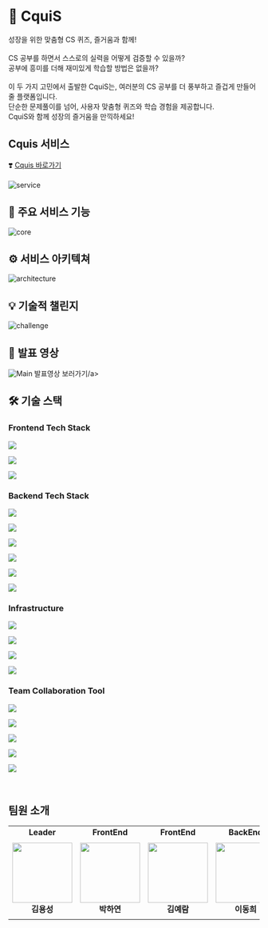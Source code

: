 # 🦑 CquiS

성장을 위한 맞춤형 CS 퀴즈, 즐거움과 함께!
<br>
<br>
CS 공부를 하면서 스스로의 실력을 어떻게 검증할 수 있을까?<br>
공부에 흥미를 더해 재미있게 학습할 방법은 없을까?<br>
<br>
이 두 가지 고민에서 출발한 CquiS는, 여러분의 CS 공부를 더 풍부하고 즐겁게 만들어 줄 플랫폼입니다.<br>
단순한 문제풀이를 넘어, 사용자 맞춤형 퀴즈와 학습 경험을 제공합니다. <br>
CquiS와 함께 성장의 즐거움을 만끽하세요!

<div>

## Cquis 서비스
❣️ [Cquis 바로가기](https://cquis.net/)
<br>
<br>
![service](https://github.com/user-attachments/assets/bfeb9202-772a-40ab-bfa8-3bb390bf52e0)

<div>

## 📢 주요 서비스 기능
![core](https://github.com/user-attachments/assets/df862d5b-7d89-4d7d-930b-97c9cd86ce26)

<div>

## ⚙️ 서비스 아키텍쳐
![architecture](https://github.com/user-attachments/assets/c843ee9f-0fe8-41c7-923d-33a71950b1f0)

<div>

## 💡 기술적 챌린지
![challenge](https://github.com/user-attachments/assets/65670477-df35-49c2-873d-12d5e401b35e)

<div>

## 📌 발표 영상
![Main](https://github.com/user-attachments/assets/0b94502d-6222-420e-a28e-a5db24ec74d7)
<a link ="https://youtu.be/K5RNksCyp6g">발표영상 보러가기/a>

<div>

## 🛠 기술 스택

### Frontend Tech Stack

<img src="https://img.shields.io/badge/react-61DAFB?style=for-the-badge&logo=react&logoColor=white"><p>

<img src="https://img.shields.io/badge/typescript-3178C6?style=for-the-badge&logo=typescript&logoColor=white"><p>

<img src="https://img.shields.io/badge/websocket-FFCD00?style=for-the-badge&logo=websocket&logoColor=white"><p>


### Backend Tech Stack

<img src="https://img.shields.io/badge/java-007396?style=for-the-badge&logo=java&logoColor=white"><p>

<img src="https://img.shields.io/badge/springboot-6DB33F?style=for-the-badge&logo=springboot&logoColor=white"><p>

<img src="https://img.shields.io/badge/spring security-6DB33F?style=for-the-badge&logo=springsecurity&logoColor=white"><p>

<img src="https://img.shields.io/badge/gradle-02303A?style=for-the-badge&logo=gradle&logoColor=white"><p>

<img src="https://img.shields.io/badge/openai-412991?style=for-the-badge&logo=openai&logoColor=white"><p>

<img src="https://img.shields.io/badge/websocket-FFCD00?style=for-the-badge&logo=websocket&logoColor=white"><p>


### Infrastructure

<img src="https://img.shields.io/badge/mysql-4479A1?style=for-the-badge&logo=mysql&logoColor=white"><p>

<img src="https://img.shields.io/badge/amazon ec2-FF9900?style=for-the-badge&logo=amazonec2&logoColor=white"><p>

<img src="https://img.shields.io/badge/amazon route53-7D929E?style=for-the-badge&logo=amazonaws&logoColor=white"><p>

<img src="https://img.shields.io/badge/github actions-2088FF?style=for-the-badge&logo=githubactions&logoColor=white"><p>

### Team Collaboration Tool

<img src="https://img.shields.io/badge/github-181717?style=for-the-badge&logo=github&logoColor=white"><p>

<img src="https://img.shields.io/badge/figma-F24E1E?style=for-the-badge&logo=figma&logoColor=white"><p>

<img src="https://img.shields.io/badge/notion-000000?style=for-the-badge&logo=notion&logoColor=white"><p>

<img src="https://img.shields.io/badge/postman-FF6C37?style=for-the-badge&logo=postman&logoColor=white"><p>

<img src="https://img.shields.io/badge/intellij idea-000000?style=for-the-badge&logo=intellijidea&logoColor=white"><p>

<br>

## 팀원 소개
<table>
    <tr>
        <td  align="center" width="150px">
        <strong>Leader</strong>
        </td>
        <td  align="center" width="150px">
        <strong>FrontEnd</strong>
        </td>
        <td  align="center" width="150px">
        <strong>FrontEnd</strong>
        </td>
        <td  align="center" width="150px">
        <strong>BackEnd</strong>
        </td>
        <td  align="center" width="150px">
        <strong>BackEnd</strong>
        </td>
    </tr>
    <tr height="160px">
        <td align="center" width="150px">
            <a href="https://github.com/yongsoung"><img height="120px" width="120px" src="https://avatars.githubusercontent.com/u/173328024?v=4"/></a>
            <br />
            <strong>김용성</strong>
        </td>
        <td align="center" width="150px">
            <a href="https://github.com/ll5215"><img height="120px" width="120px" src="https://avatars.githubusercontent.com/u/173767232?v=4"/></a>
            <br />
            <strong>박하연</strong>
        </td>
        <td align="center" width="150px">
            <a href="https://github.com/yujin0124"><img height="120px" width="120px" src="https://avatars.githubusercontent.com/u/63442636?v=4"/></a>
            <br />
            <strong>김예람</strong>
        </td>
        <td align="center" width="150px">
            <a href="https://github.com/yujin0124"><img height="120px" width="120px" src="https://avatars.githubusercontent.com/u/77543446?v=4"/></a>
            <br />
            <strong>이동희</strong>
        </td>
        <td align="center" width="150px">
            <a href="https://github.com/kklee0930"><img height="120px" width="120px" src="https://avatars.githubusercontent.com/u/38284326?v=4"/></a>
            <br />
            <strong>김해강</strong>
        </td>
    </tr>
</table>
